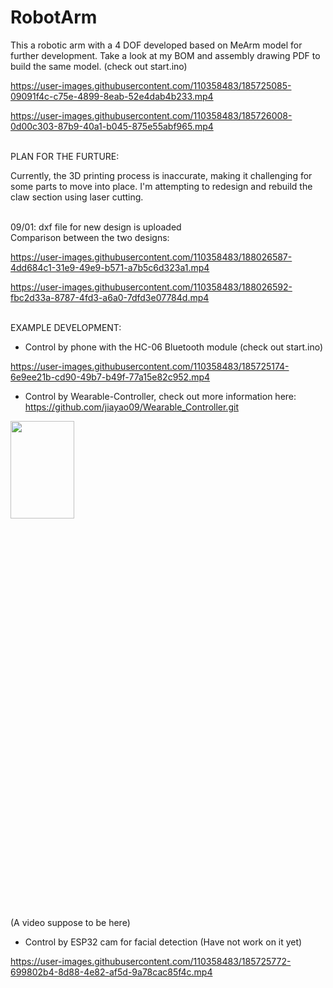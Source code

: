 # RobotArm
This a robotic arm with a 4 DOF developed based on MeArm model for further development. Take a look at my BOM and assembly drawing PDF to build the same model.
(check out start.ino)

https://user-images.githubusercontent.com/110358483/185725085-09091f4c-c75e-4899-8eab-52e4dab4b233.mp4


https://user-images.githubusercontent.com/110358483/185726008-0d00c303-87b9-40a1-b045-875e55abf965.mp4

</br> PLAN FOR THE FURTURE:

Currently, the 3D printing process is inaccurate, making it challenging for some parts to move into place. I'm attempting to redesign and rebuild the claw section using laser cutting. 

</br>
09/01: dxf file for new design is uploaded
</br>
Comparison between the two designs:

https://user-images.githubusercontent.com/110358483/188026587-4dd684c1-31e9-49e9-b571-a7b5c6d323a1.mp4

https://user-images.githubusercontent.com/110358483/188026592-fbc2d33a-8787-4fd3-a6a0-7dfd3e07784d.mp4



</br> EXAMPLE DEVELOPMENT:

- Control by phone with the HC-06 Bluetooth module (check out start.ino)

https://user-images.githubusercontent.com/110358483/185725174-6e9ee21b-cd90-49b7-b49f-77a15e82c952.mp4


- Control by Wearable-Controller, check out more information here: https://github.com/jiayao09/Wearable_Controller.git
<img src="https://user-images.githubusercontent.com/110358483/185727059-d2c78070-4f85-48c9-85f0-b0151b72b232.png" width=45% height=20%>

(A video suppose to be here)


- Control by ESP32 cam for facial detection (Have not work on it yet)

https://user-images.githubusercontent.com/110358483/185725772-699802b4-8d88-4e82-af5d-9a78cac85f4c.mp4

